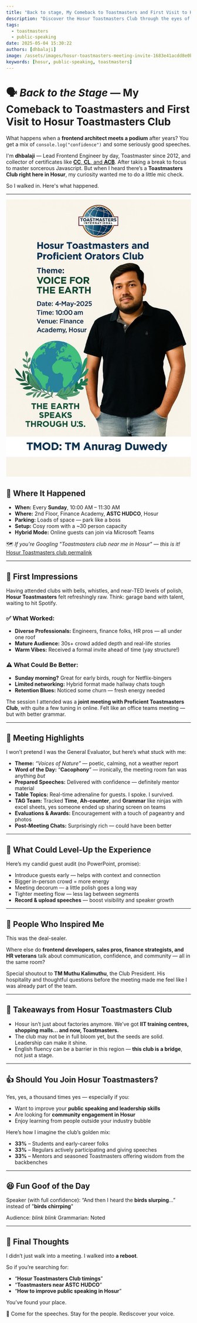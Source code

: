 ```yaml
---
title: "Back to stage, My Comeback to Toastmasters and First Visit to Hosur Toastmasters Club"
description: "Discover the Hosur Toastmasters Club through the eyes of a seasoned Toastmaster! In this blog, dhbalaji shares his comeback experience, key takeaways, meeting highlights, and why joining Toastmasters in Hosur is a smart move for personal and professional growth. Perfect for public speaking enthusiasts, professionals, and new members in Tamil Nadu."
tags:
  - toastmasters
  - public-speaking
date: 2025-05-04 15:30:22
authors: [dhbalaji]
image: /assets/images/hosur-toastmasters-meeting-invite-1683e41acdd8e0b577aa37f54996d209.jpg
keywords: [hosur, public-speaking, toastmasters]
---
```


# 🗣️ _Back to the Stage_ — My Comeback to Toastmasters and First Visit to Hosur Toastmasters Club

What happens when a **frontend architect meets a podium** after years? You get a mix of `console.log("confidence")` and some seriously good speeches.

I'm **dhbalaji** — Lead Frontend Engineer by day, Toastmaster since 2012, and collector of certificates like [**CC**, **CL**, and **ACB**](/docs/certifications/toastmasters/acb). After taking a break to focus to master sorcerous Javascript. But when I heard there’s a **Toastmasters Club right here in Hosur**, my curiosity wanted me to do a little mic check.

So I walked in. Here's what happened.

---

![Hosur Toastmasters Meeting Invite](../assets/2025/hosur-toastmasters-meeting-invite.jpg)

## 📍 Where It Happened

- **When:** Every **Sunday**, 10:00 AM – 11:30 AM
- **Where:** 2nd Floor, Finance Academy, **ASTC HUDCO**, Hosur
- **Parking:** Loads of space — park like a boss
- **Setup:** Cosy room with a \~30 person capacity
- **Hybrid Mode:** Online guests can join via Microsoft Teams

🗺️ _If you're Googling "Toastmasters club near me in Hosur" — this is it!_ [Hosur Toastmasters club permalink](https://toastmasters.org/Find-a-Club/07757477-hosur-toastmasters-club)

---

## 👀 First Impressions

Having attended clubs with bells, whistles, and near-TED levels of polish, **Hosur Toastmasters** felt refreshingly raw. Think: garage band with talent, waiting to hit Spotify.

### ✅ What Worked:

- **Diverse Professionals:** Engineers, finance folks, HR pros — all under one roof
- **Mature Audience:** 30s+ crowd added depth and real-life stories
- **Warm Vibes:** Received a formal invite ahead of time (yay structure!)

### ⚠️ What Could Be Better:

- **Sunday morning?** Great for early birds, rough for Netflix-bingers
- **Limited networking:** Hybrid format made hallway chats tough
- **Retention Blues:** Noticed some churn — fresh energy needed

The session I attended was a **joint meeting with Proficient Toastmasters Club**, with quite a few tuning in online. Felt like an office teams meeting — but with better grammar.

---

## 🌟 Meeting Highlights

I won’t pretend I was the General Evaluator, but here’s what stuck with me:

- **Theme:** _“Voices of Nature”_ — poetic, calming, not a weather report
- **Word of the Day:** “**Cacophony**” — ironically, the meeting room fan was anything _but_
- **Prepared Speeches:** Delivered with confidence — definitely mentor material
- **Table Topics:** Real-time adrenaline for guests. I spoke. I survived.
- **TAG Team:** Tracked **Time**, **Ah-counter**, and **Grammar** like ninjas with excel sheets, yes someone ended up sharing screen on teams
- **Evaluations & Awards:** Encouragement with a touch of pageantry and photos
- **Post-Meeting Chats:** Surprisingly rich — could have been better

---

## 🤔 What Could Level-Up the Experience

Here’s my candid guest audit (no PowerPoint, promise):

- Introduce guests early — helps with context and connection
- Bigger in-person crowd = more energy
- Meeting decorum — a little polish goes a long way
- Tighter meeting flow — less lag between segments
- **Record & upload speeches** — boost visibility and speaker growth

---

## 💬 People Who Inspired Me

This was the deal-sealer.

Where else do **frontend developers, sales pros, finance strategists, and HR veterans** talk about communication, confidence, and community — all in the same room?

Special shoutout to **TM Muthu Kalimuthu**, the Club President. His hospitality and thoughtful questions before the meeting made me feel like I was already part of the team.

---

## 🧠 Takeaways from Hosur Toastmasters Club

- Hosur isn’t just about factories anymore. We’ve got **IIT training centres, shopping malls... and now, Toastmasters.**
- The club may not be in full bloom yet, but the seeds are solid. Leadership can make it shine.
- English fluency can be a barrier in this region — **this club is a bridge**, not just a stage.

---

## 👍 Should You Join Hosur Toastmasters?

Yes, yes, a thousand times yes — especially if you:

- Want to improve your **public speaking and leadership skills**
- Are looking for **community engagement in Hosur**
- Enjoy learning from people outside your industry bubble

Here’s how I imagine the club’s golden mix:

- **33%** – Students and early-career folks
- **33%** – Regulars actively participating and giving speeches
- **33%** – Mentors and seasoned Toastmasters offering wisdom from the backbenches

---

## 😆 Fun Goof of the Day

Speaker (with full confidence): “And then I heard the **birds slurping**...” instead of "**birds chirrping**"

Audience: _blink blink_
Grammarian: Noted

---

## 💬 Final Thoughts

I didn’t just walk into a meeting. I walked into **a reboot**.

So if you’re searching for:

- “**Hosur Toastmasters Club timings**”
- “**Toastmasters near ASTC HUDCO**”
- “**How to improve public speaking in Hosur**”

You’ve found your place.

🎤 Come for the speeches. Stay for the people. Rediscover your voice.
